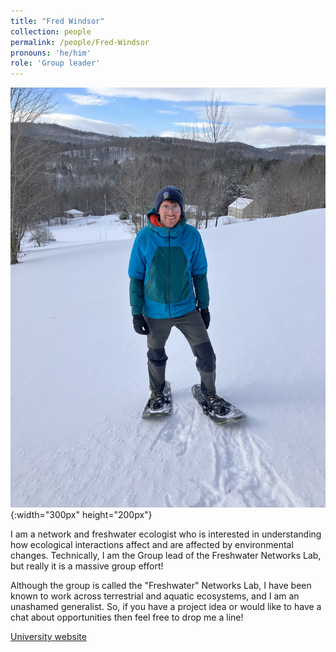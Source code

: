 ```yaml
---
title: "Fred Windsor"
collection: people
permalink: /people/Fred-Windsor
pronouns: 'he/him'
role: 'Group leader'
---
```


![Fred Windsor](fred.jpg){:width="300px" height="200px"}

I am a network and freshwater ecologist who is interested in understanding how ecological interactions affect and are affected by environmental changes. Technically, I am the Group lead of the Freshwater Networks Lab, but really it is a massive group effort! 

Although the group is called the "Freshwater" Networks Lab, I have been known to work across terrestrial and aquatic ecosystems, and I am an unashamed generalist. So, if you have a project idea or would like to have a chat about opportunities then feel free to drop me a line! 

[University website](https://profiles.cardiff.ac.uk/staff/windsorfm)
